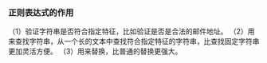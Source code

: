 ###  正则表达式的作用
（1）验证字符串是否符合指定特征，比如验证是否是合法的邮件地址。
（2）用来查找字符串，从一个长的文本中查找符合指定特征的字符串，比查找固定字符串更加灵活方便。
（3）用来替换，比普通的替换更强大。